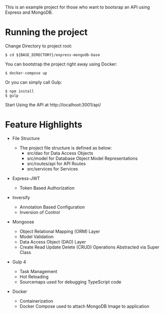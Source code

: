 This is an example project for those who want to bootsrap an API using Express and MongoDB.

# Running the project

Change Directory to project root:

```
$ cd ${BASE_DIRECTORY}/express-mongodb-base
```

You can bootstrap the project right away using Docker:

```
$ docker-compose up
```

Or you can simply call Gulp:

```
$ npm install
$ gulp
```

Start Using the API at http://localhost:3001/api/

# Feature Highlights

* File Structure

  * The project file structure is defined as below:
	* src/dao for Data Access Objects
	* src/model for Database Object Model Representations
	* src/routes/api for API Routes
	* src/services for Services
	
* Express-JWT
   * Token Based Authorization

* Inversify
   * Annotation Based Configuration
   * Inversion of Control

* Mongoose
	* Object Relational Mapping (ORM) Layer
	* Model Validation
	* Data Access Object (DAO) Layer
	* Create Read Update Delete (CRUD) Operations Abstracted via Super Class
  
* Gulp 4
  * Task Management
  * Hot Reloading
  * Sourcemaps used for debugging TypeScript code
	
* Docker
  * Containerization
  * Docker Compose used to attach MongoDB Image to application
